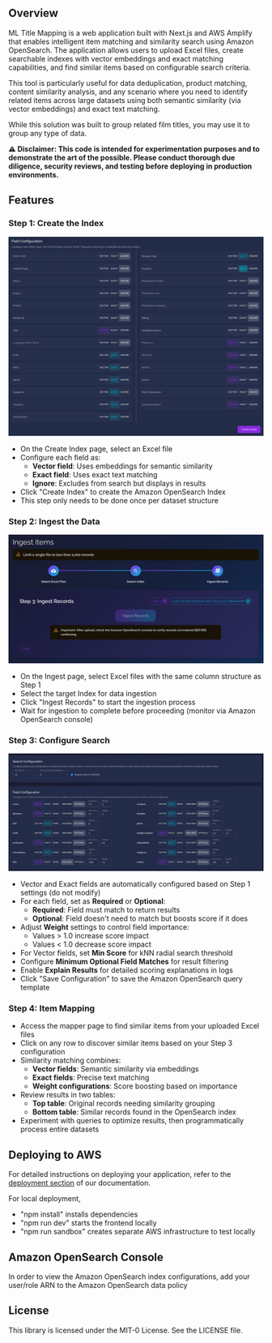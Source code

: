## Overview

ML Title Mapping is a web application built with Next.js and AWS Amplify that enables intelligent item matching and similarity search using Amazon OpenSearch. The application allows users to upload Excel files, create searchable indexes with vector embeddings and exact matching capabilities, and find similar items based on configurable search criteria.

This tool is particularly useful for data deduplication, product matching, content similarity analysis, and any scenario where you need to identify related items across large datasets using both semantic similarity (via vector embeddings) and exact text matching.

While this solution was built to group related film titles, you may use it to group any type of data.

**⚠️ Disclaimer: This code is intended for experimentation purposes and to demonstrate the art of the possible. Please conduct thorough due diligence, security reviews, and testing before deploying in production environments.**

## Features

### Step 1: Create the Index

![Create Index](public/step1%20-%20create%20index.jpg)

- On the Create Index page, select an Excel file
- Configure each field as:
  - **Vector field**: Uses embeddings for semantic similarity
  - **Exact field**: Uses exact text matching
  - **Ignore**: Excludes from search but displays in results
- Click "Create Index" to create the Amazon OpenSearch Index
- This step only needs to be done once per dataset structure

### Step 2: Ingest the Data

![Ingest Data](public/step2%20-%20ingest%20data.jpg)

- On the Ingest page, select Excel files with the same column structure as Step 1
- Select the target Index for data ingestion
- Click "Ingest Records" to start the ingestion process
- Wait for ingestion to complete before proceeding (monitor via Amazon OpenSearch console)

### Step 3: Configure Search

![Configure Search](public/step3%20-%20configure%20search.jpg)

- Vector and Exact fields are automatically configured based on Step 1 settings (do not modify)
- For each field, set as **Required** or **Optional**:
  - **Required**: Field must match to return results
  - **Optional**: Field doesn't need to match but boosts score if it does
- Adjust **Weight** settings to control field importance:
  - Values > 1.0 increase score impact
  - Values < 1.0 decrease score impact
- For Vector fields, set **Min Score** for kNN radial search threshold
- Configure **Minimum Optional Field Matches** for result filtering
- Enable **Explain Results** for detailed scoring explanations in logs
- Click "Save Configuration" to save the Amazon OpenSearch query template

### Step 4: Item Mapping

- Access the mapper page to find similar items from your uploaded Excel files
- Click on any row to discover similar items based on your Step 3 configuration
- Similarity matching combines:
  - **Vector fields**: Semantic similarity via embeddings
  - **Exact fields**: Precise text matching
  - **Weight configurations**: Score boosting based on importance
- Review results in two tables:
  - **Top table**: Original records needing similarity grouping
  - **Bottom table**: Similar records found in the OpenSearch index
- Experiment with queries to optimize results, then programmatically process entire datasets

## Deploying to AWS

For detailed instructions on deploying your application, refer to the [deployment section](https://docs.amplify.aws/nextjs/start/quickstart/nextjs-app-router-client-components/#deploy-a-fullstack-app-to-aws) of our documentation.

For local deployment,

- "npm install" installs dependencies
- "npm run dev" starts the frontend locally
- "npm run sandbox" creates separate AWS infrastructure to test locally

## Amazon OpenSearch Console

In order to view the Amazon OpenSearch index configurations, add your user/role ARN to the Amazon OpenSearch data policy

## License

This library is licensed under the MIT-0 License. See the LICENSE file.
